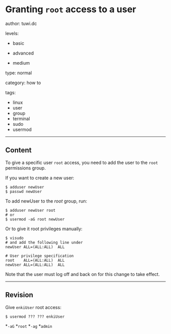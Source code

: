 # Granting `root` access to a user
author: tuwi.dc

levels:

  - basic

  - advanced

  - medium

type: normal

category: how to

tags:
  - linux
  - user
  - group
  - terminal
  - sudo
  - usermod


---
## Content

To give a specific user `root` access, you need to add the user to the `root` permissions group.

If you want to create a new user:
```
$ adduser newUser
$ passwd newUser
```
To add newUser to the *root* group, run:
```
$ adduser newUser root
# or
$ usermod -aG root newUser
```

Or to give it root privileges manually:
```
$ visudo
# and add the following line under
newUser ALL=(ALL:ALL)  ALL

# User privilege specification
root    ALL=(ALL:ALL)  ALL
newUser ALL=(ALL:ALL)  ALL
```

Note that the user must log off and back on for this change to take effect.

---
## Revision

Give `enkiUser` root access:
```
$ usermod ??? ??? enkiUser
```
*`-aG`
*`root`
*`-ag`
*`admin`